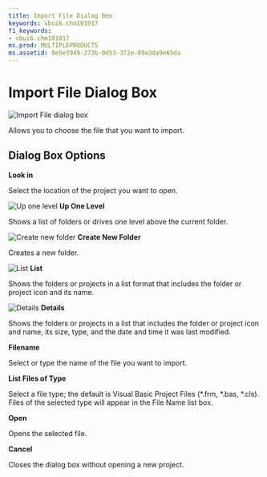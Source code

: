 ```yaml
---
title: Import File Dialog Box
keywords: vbui6.chm181017
f1_keywords:
- vbui6.chm181017
ms.prod: MULTIPLEPRODUCTS
ms.assetid: 8e5e3949-373b-0d53-372e-89a3da9e65da
---
```



# Import File Dialog Box


![Import File dialog box](images/imprtfle_ZA01201616.gif)



Allows you to choose the file that you want to import.

## Dialog Box Options

 **Look in**

Select the location of the project you want to open.


![Up one level](images/tbr_up_ZA01201763.gif) **Up One Level**

Shows a list of folders or drives one level above the current folder.


![Create new folder](images/tbr_new_ZA01201715.gif) **Create New Folder**

Creates a new folder.


![List](images/tbr_list_ZA01201712.gif) **List**

Shows the folders or projects in a list format that includes the folder or project icon and its name.


![Details](images/tbr_deta_ZA01201697.gif) **Details**

Shows the folders or projects in a list that includes the folder or project icon and name, its size, type, and the date and time it was last modified.

 **Filename**

Select or type the name of the file you want to import.

 **List Files of Type**

Select a file type; the default is Visual Basic Project Files (*.frm, *.bas, *.cls). Files of the selected type will appear in the File Name list box.

 **Open**

Opens the selected file.

 **Cancel**

Closes the dialog box without opening a new project.


